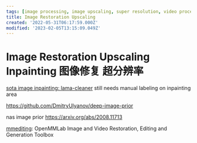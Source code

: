 ```yaml
---
tags: [image processing, image upscaling, super resolution, video processing]
title: Image Restoration Upscaling
created: '2022-05-31T06:17:59.000Z'
modified: '2023-02-05T13:15:09.049Z'
---
```


# Image Restoration Upscaling Inpainting 图像修复 超分辨率

[sota image inpainting: lama-cleaner](https://github.com/Sanster/lama-cleaner) still needs manual labeling on inpainting area

https://github.com/DmitryUlyanov/deep-image-prior

nas image prior
https://arxiv.org/abs/2008.11713

[mmediting](https://github.com/open-mmlab/mmediting): OpenMMLab Image and Video Restoration, Editing and Generation Toolbox
